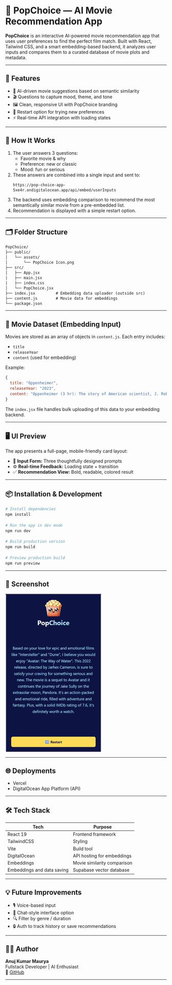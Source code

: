 # 🍿 PopChoice — AI Movie Recommendation App

**PopChoice** is an interactive AI-powered movie recommendation app that uses user preferences to find the perfect film match. Built with React, Tailwind CSS, and a smart embedding-based backend, it analyzes user inputs and compares them to a curated database of movie plots and metadata.

---

## 🚀 Features

- 🧠 AI-driven movie suggestions based on semantic similarity  
- 🎬 Questions to capture mood, theme, and tone  
- 🖼️ Clean, responsive UI with PopChoice branding  
- 🔁 Restart option for trying new preferences  
- ⚡ Real-time API integration with loading states  

---

## 🧪 How It Works

1. The user answers 3 questions:
   - Favorite movie & why
   - Preference: new or classic
   - Mood: fun or serious
2. These answers are combined into a single input and sent to:
   ```
   https://pop-choice-app-5xe4r.ondigitalocean.app/api/embed/userInputs
   ```
3. The backend uses embedding comparison to recommend the most semantically similar movie from a pre-embedded list.
4. Recommendation is displayed with a simple restart option.

---

## 🗂️ Folder Structure

```
PopChoice/
├── public/
│   └── assets/
│       └── PopChoice Icon.png
├── src/
│   ├── App.jsx
|   ├── main.jsx
|   ├── index.css
│   └── PopChoice.jsx
├── index.jsx         # Embedding data uploader (outside src)
├── content.js        # Movie data for embeddings
└── package.json
```

---

## 🧠 Movie Dataset (Embedding Input)

Movies are stored as an array of objects in `content.js`. Each entry includes:

- `title`
- `releaseYear`
- `content` (used for embedding)

Example:

```js
{
  title: "Oppenheimer",
  releaseYear: "2023",
  content: "Oppenheimer (3 hr): The story of American scientist, J. Robert Oppenheimer... Rated 8.5 on IMDB"
}
```

The `index.jsx` file handles bulk uploading of this data to your embedding backend.

---

## 🖥️ UI Preview

The app presents a full-page, mobile-friendly card layout:

- 🧾 **Input Form:** Three thoughtfully designed prompts  
- ⚙️ **Real-time Feedback:** Loading state + transition  
- ✅ **Recommendation View:** Bold, readable, colored result  

---

## 📦 Installation & Development

```bash
# Install dependencies
npm install

# Run the app in dev mode
npm run dev

# Build production version
npm run build

# Preview production build
npm run preview
```

---

## 📸 Screenshot

<img src="public/popchoice.png" width="300" />


---

## 🌐 Deployments

- Vercel  
- DigitalOcean App Platform (API)   

---

## 🛠️ Tech Stack

| Tech        | Purpose                     |
|-------------|-----------------------------|
| React 19    | Frontend framework          |
| TailwindCSS | Styling                     |
| Vite        | Build tool                  |
| DigitalOcean| API hosting for embeddings  |
| Embeddings  | Movie similarity comparison |
| Embeddings and data saving  | Supabase vector database |

---

## 💡 Future Improvements

- 🎙️ Voice-based input  
- 🧠 Chat-style interface option  
- 🔍 Filter by genre / duration  
- 🔒 Auth to track history or save recommendations  

---

## 👨‍💻 Author

**Anuj Kumar Maurya**  
Fullstack Developer | AI Enthusiast  
🔗 [GitHub](https://github.com/codeXanu)

---